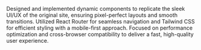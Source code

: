 Designed and implemented dynamic components to replicate the sleek UI/UX of the original site, ensuring pixel-perfect layouts and smooth transitions.
Utilized React Router for seamless navigation and Tailwind CSS for efficient styling with a mobile-first approach.
Focused on performance optimization and cross-browser compatibility to deliver a fast, high-quality user experience.
